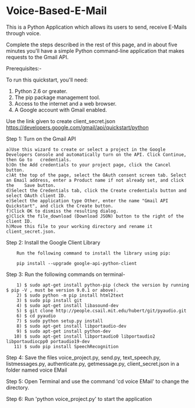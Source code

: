 # Voice-Based-E-Mail
This is a Python Application which allows its users to send, receive E-Mails through voice.


Complete the steps described in the rest of this page, and in about five minutes you'll have a simple Python command-line application that makes requests to the Gmail API.

Prerequisites:-


To run this quickstart, you'll need:

   1. Python 2.6 or greater.
   2. The pip package management tool.
   3. Access to the internet and a web browser.
   4. A Google account with Gmail enabled.
   
   Use the link given to create client_secret.json
   https://developers.google.com/gmail/api/quickstart/python
   

Step 1: Turn on the Gmail API

    a)Use this wizard to create or select a project in the Google Developers Console and automatically turn on the API. Click Continue, then Go to   credentials.
    b)On the Add credentials to your project page, click the Cancel button.
    c)At the top of the page, select the OAuth consent screen tab. Select an Email address, enter a Product name if not already set, and click the    Save button.
    d)Select the Credentials tab, click the Create credentials button and select OAuth client ID.
    e)Select the application type Other, enter the name "Gmail API Quickstart", and click the Create button.
    f)Click OK to dismiss the resulting dialog.
    g)Click the file_download (Download JSON) button to the right of the client ID.
    h)Move this file to your working directory and rename it client_secret.json.

Step 2: Install the Google Client Library

        Run the following command to install the library using pip:

        pip install --upgrade google-api-python-client

Step 3: Run the following commands on terminal-
        
        1) $ sudo apt-get install python-pip (check the version by running $ pip -V , must be version 9.0.1 or above).
        2) $ sudo python -m pip install html2text
        3) $ sudo pip install git
        4) $ sudo apt-get install libasound-dev
        5) $ git clone http://people.csail.mit.edu/hubert/git/pyaudio.git
        6) $ cd pyaudio
        7) $ sudo python setup.py install
        8) $ sudo apt-get install libportaudio-dev
        9) $ sudo apt-get install python-dev
       10) $ sudo apt-get install libportaudio0 libportaudio2 libportaudiocpp0 portaudio19-dev
       11) $ sudo pip install SpeechRecognition        


Step 4: Save the files voice_project.py, send.py, text_speech.py, listmessages.py, authenticate.py, getmessage.py, client_secret.json in a folder named voice EMail

Step 5: Open Terminal and use the command 'cd voice EMail' to change the directory.

Step 6: Run 'python voice_project.py' to start the application
